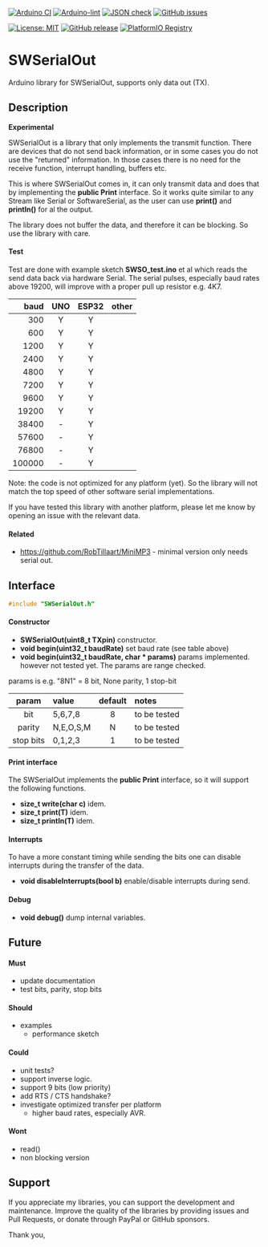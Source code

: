 
[![Arduino CI](https://github.com/RobTillaart/SWSerialOut/workflows/Arduino%20CI/badge.svg)](https://github.com/marketplace/actions/arduino_ci)
[![Arduino-lint](https://github.com/RobTillaart/SWSerialOut/actions/workflows/arduino-lint.yml/badge.svg)](https://github.com/RobTillaart/SWSerialOut/actions/workflows/arduino-lint.yml)
[![JSON check](https://github.com/RobTillaart/SWSerialOut/actions/workflows/jsoncheck.yml/badge.svg)](https://github.com/RobTillaart/SWSerialOut/actions/workflows/jsoncheck.yml)
[![GitHub issues](https://img.shields.io/github/issues/RobTillaart/SWSerialOut.svg)](https://github.com/RobTillaart/SWSerialOut/issues)

[![License: MIT](https://img.shields.io/badge/license-MIT-green.svg)](https://github.com/RobTillaart/SWSerialOut/blob/master/LICENSE)
[![GitHub release](https://img.shields.io/github/release/RobTillaart/SWSerialOut.svg?maxAge=3600)](https://github.com/RobTillaart/SWSerialOut/releases)
[![PlatformIO Registry](https://badges.registry.platformio.org/packages/robtillaart/library/SWSerialOut.svg)](https://registry.platformio.org/libraries/robtillaart/SWSerialOut)


# SWSerialOut

Arduino library for SWSerialOut, supports only data out (TX).


## Description

**Experimental**

SWSerialOut is a library that only implements the transmit function.
There are devices that do not send back information, or in some cases 
you do not use the "returned" information.
In those cases there is no need for the receive function, interrupt 
handling, buffers etc.

This is where SWSerialOut comes in, it can only transmit data and does
that by implementing the **public Print** interface.
So it works quite similar to any Stream like Serial or SoftwareSerial,
as the user can use **print()** and **println()** for al the output.

The library does not buffer the data, and therefore it can be blocking.
So use the library with care.


#### Test 

Test are done with example sketch **SWSO_test.ino** et al which
reads the send data back via hardware Serial.
The serial pulses, especially baud rates above 19200, will improve 
with a proper pull up resistor e.g. 4K7.

|  baud    |  UNO  |  ESP32  |  other  |
|---------:|:-----:|:-------:|:-------:|
|  300     |   Y   |    Y    |
|  600     |   Y   |    Y    |
|  1200    |   Y   |    Y    |
|  2400    |   Y   |    Y    |
|  4800    |   Y   |    Y    |
|  7200    |   Y   |    Y    |
|  9600    |   Y   |    Y    |
|  19200   |   Y   |    Y    |
|  38400   |   -   |    Y    |
|  57600   |   -   |    Y    |
|  76800   |   -   |    Y    |
|  100000  |   -   |    Y    |


Note: the code is not optimized for any platform (yet). 
So the library will not match the top speed of other software serial implementations.

If you have tested this library with another platform, please let me know by
opening an issue with the relevant data.


#### Related

- https://github.com/RobTillaart/MiniMP3 - minimal version only needs serial out.


## Interface

```cpp
#include "SWSerialOut.h"
```

#### Constructor

- **SWSerialOut(uint8_t TXpin)** constructor.
- **void begin(uint32_t baudRate)** set baud rate (see table above)
- **void begin(uint32_t baudRate, char \* params)** params implemented.
however not tested yet.
The params are range checked.

params is e.g. "8N1" = 8 bit, None parity, 1 stop-bit

|  param    |  value    |  default  |  notes  |
|:---------:|:----------|:---------:|:--------|
|   bit     |  5,6,7,8  |     8     |  to be tested
| parity    | N,E,O,S,M |     N     |  to be tested
| stop bits |  0,1,2,3  |     1     |  to be tested


#### Print interface

The SWSerialOut implements the **public Print** interface, so
it will support the following functions.

- **size_t write(char c)** idem.
- **size_t print(T)** idem.
- **size_t println(T)** idem.


#### Interrupts

To have a more constant timing while sending the bits one can disable interrupts
during the transfer of the data.

- **void disableInterrupts(bool b)** enable/disable interrupts during send.


#### Debug

- **void debug()** dump internal variables.


## Future


#### Must

- update documentation
- test bits, parity, stop bits


#### Should

- examples
  - performance sketch


#### Could

- unit tests?
- support inverse logic.
- support 9 bits (low priority)
- add RTS / CTS handshake?
- investigate optimized transfer per platform 
  - higher baud rates, especially AVR.


#### Wont

- read()
- non blocking version 


## Support

If you appreciate my libraries, you can support the development and maintenance.
Improve the quality of the libraries by providing issues and Pull Requests, or
donate through PayPal or GitHub sponsors.

Thank you,

